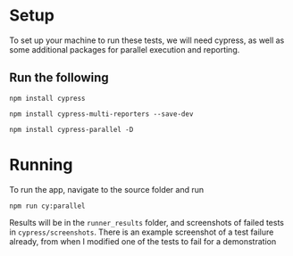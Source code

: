 # Setup
To set up your machine to run these tests, we will need cypress, as well as some additional packages for parallel execution and reporting.
## Run the following
`npm install cypress`

`npm install cypress-multi-reporters --save-dev`

`npm install cypress-parallel -D`

# Running

To run the app, navigate to the source folder and run 

`npm run cy:parallel`  

Results will be in the `runner_results` folder, and screenshots of failed tests in `cypress/screenshots`.
There is an example screenshot of a test failure already, from when I modified one of the tests to fail for a demonstration






